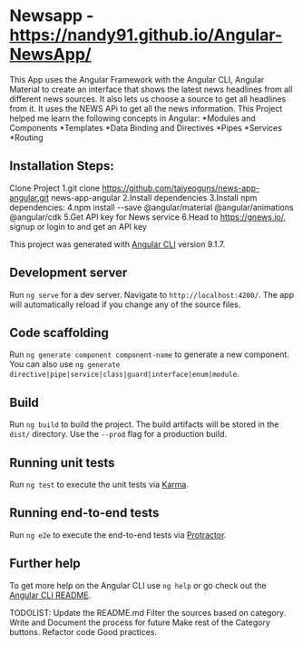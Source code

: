 # Newsapp -https://nandy91.github.io/Angular-NewsApp/
This App uses the Angular Framework with the Angular CLI, Angular Material to create an interface that shows the latest news headlines from all different news sources. It also lets us choose a source to get all headlines from it. It uses the NEWS APi to get all the news information.
This Project helped me learn the following concepts in Angular:
  *Modules and Components
  *Templates
  *Data Binding and Directives
  *Pipes
  *Services
  *Routing

## Installation Steps:
Clone Project
  1.git clone https://github.com/taiyeoguns/news-app-angular.git news-app-angular
  2.Install dependencies
  3.Install npm dependencies:
  4.npm install --save @angular/material @angular/animations @angular/cdk
  5.Get API key for News service
  6.Head to https://gnews.io/, signup or login to and get an API key

This project was generated with [Angular CLI](https://github.com/angular/angular-cli) version 9.1.7.

## Development server

Run `ng serve` for a dev server. Navigate to `http://localhost:4200/`. The app will automatically reload if you change any of the source files.

## Code scaffolding

Run `ng generate component component-name` to generate a new component. You can also use `ng generate directive|pipe|service|class|guard|interface|enum|module`.

## Build

Run `ng build` to build the project. The build artifacts will be stored in the `dist/` directory. Use the `--prod` flag for a production build.

## Running unit tests

Run `ng test` to execute the unit tests via [Karma](https://karma-runner.github.io).

## Running end-to-end tests

Run `ng e2e` to execute the end-to-end tests via [Protractor](http://www.protractortest.org/).

## Further help

To get more help on the Angular CLI use `ng help` or go check out the [Angular CLI README](https://github.com/angular/angular-cli/blob/master/README.md).

TODOLIST:
Update the README.md
Filter the sources based on category.
Write and Document the process for future
Make rest of the Category buttons.
Refactor code 
Good practices.

